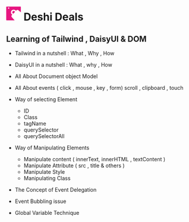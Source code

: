 # <img src="./assets/logo.png" width=40> Deshi Deals

## Learning of Tailwind , DaisyUI & DOM

- Tailwind in a nutshell : What , Why , How
- DaisyUI in a nutshell : What , why , How
- All About Document object Model
- All About events ( click , mouse , key , form) scroll , clipboard , touch
- Way of selecting Element
  - ID
  - Class
  - tagName
  - querySelector
  - querySelectorAll
- Way of Manipulating Elements

  - Manipulate content ( innerText, innerHTML , textContent )
  - Manipulate Attribute ( src , title & others )
  - Manipulate Style
  - Manipulating Class

- The Concept of Event Delegation
- Event Bubbling issue
- Global Variable Technique
